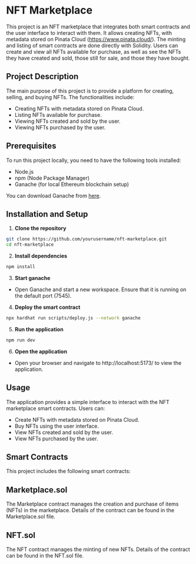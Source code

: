 # NFT Marketplace

This project is an NFT marketplace that integrates both smart contracts and the user interface to interact with them. It allows creating NFTs, with metadata stored on Pinata Cloud (https://www.pinata.cloud/). The minting and listing of smart contracts are done directly with Solidity. Users can create and view all NFTs available for purchase, as well as see the NFTs they have created and sold, those still for sale, and those they have bought.

## Project Description

The main purpose of this project is to provide a platform for creating, selling, and buying NFTs. The functionalities include:

- Creating NFTs with metadata stored on Pinata Cloud.
- Listing NFTs available for purchase.
- Viewing NFTs created and sold by the user.
- Viewing NFTs purchased by the user.

## Prerequisites

To run this project locally, you need to have the following tools installed:

- Node.js
- npm (Node Package Manager)
- Ganache (for local Ethereum blockchain setup)

You can download Ganache from [here](https://www.trufflesuite.com/ganache).

## Installation and Setup

1. **Clone the repository**
```bash
git clone https://github.com/yourusername/nft-marketplace.git
cd nft-marketplace
```


2. **Install dependencies**
```bash
npm install
```

3. **Start ganache**
- Open Ganache and start a new workspace. Ensure that it is running on the default port (7545).

4. **Deploy the smart contract**
```bash
npx hardhat run scripts/deploy.js --network ganache
```

5. **Run the application**
```bash
npm run dev
```

6. **Open the application**
- Open your browser and navigate to http://localhost:5173/ to view the application.

## Usage
The application provides a simple interface to interact with the NFT marketplace smart contracts. Users can:
- Create NFTs with metadata stored on Pinata Cloud.
- Buy NFTs using the user interface.
- View NFTs created and sold by the user.
- View NFTs purchased by the user.

## Smart Contracts
This project includes the following smart contracts:

## Marketplace.sol
The Marketplace contract manages the creation and purchase of items (NFTs) in the marketplace. Details of the contract can be found in the Marketplace.sol file.

## NFT.sol
The NFT contract manages the minting of new NFTs. Details of the contract can be found in the NFT.sol file.
